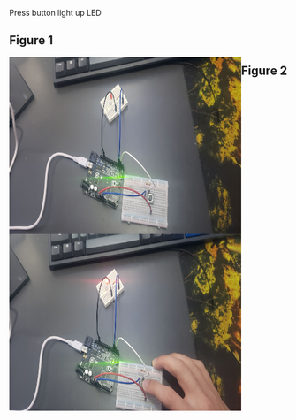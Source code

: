 Press button light up LED
## Figure 1
<img align="left" alt="Figure 1" width="420px" height="320px" src="./Figure1.jpeg"/>

## Figure 2
<img align="left" alt="Figure 2" width="420px" height="320px" src="./Figure2.jpeg"/>